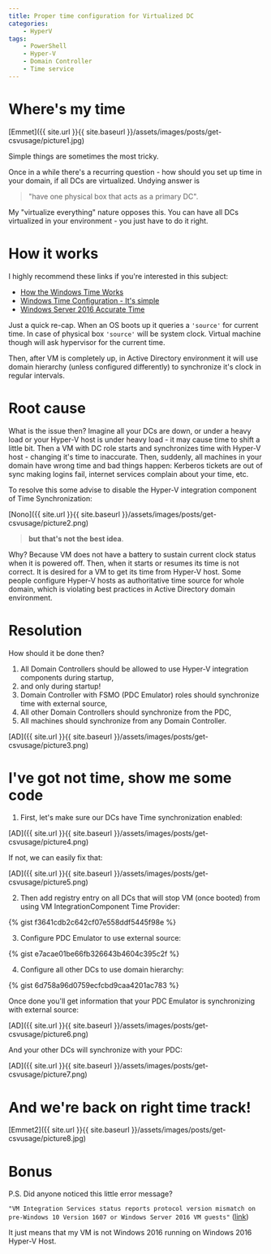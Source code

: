 ```yaml
---
title: Proper time configuration for Virtualized DC
categories:
    - HyperV
tags:
    - PowerShell
    - Hyper-V
    - Domain Controller
    - Time service
---
```


# Where's my time

[Emmet]({{ site.url }}{{ site.baseurl }}/assets/images/posts/get-csvusage/picture1.jpg)

Simple things are sometimes the most tricky.

Once in a while there's a recurring question - how should you set up time in your domain, if all DCs are virtualized. Undying answer is 

> "have one physical box that acts as a primary DC".  

My "virtualize everything" nature opposes this. You can have all DCs virtualized in your environment - you just have to do it right. 

# How it works

I highly recommend these links if you're interested in this subject: 
- [How the Windows Time Works](https://docs.microsoft.com/en-gb/windows-server/identity/ad-ds/get-started/windows-time-service/how-the-windows-time-service-works)
- [Windows Time Configuration - It's simple](https://blogs.technet.microsoft.com/nepapfe/2013/03/01/its-simple-time-configuration-in-active-directory/)
- [Windows Server 2016 Accurate Time](https://docs.microsoft.com/en-gb/windows-server/identity/ad-ds/get-started/windows-time-service/accurate-time)

Just a quick re-cap. When an OS boots up it queries a `'source'` for current time. In case of physical box `'source'` will be system clock. Virtual machine though will ask hypervisor for the current time.

Then, after VM is completely up, in Active Directory environment it will use domain hierarchy (unless configured differently) to synchronize it's clock in regular intervals. 

# Root cause

What is the issue then? Imagine all your DCs are down, or under a heavy load or your Hyper-V host is under heavy load - it may cause time to shift a little bit. Then a VM with DC role starts and synchronizes time with Hyper-V host - changing it's time to inaccurate. Then, suddenly, all machines in your domain have wrong time and bad things happen: Kerberos tickets are out of sync making logins fail, internet services complain about your time, etc. 

To resolve this some advise to disable the Hyper-V integration component of Time Synchronization:

[Nono]({{ site.url }}{{ site.baseurl }}/assets/images/posts/get-csvusage/picture2.png)

> **but that's not the best idea**. 

Why? Because VM does not have a battery to sustain current clock status when it is powered off. Then, when it starts or resumes its time is not correct. It is desired for a VM to get its time from Hyper-V host. Some people configure Hyper-V hosts as authoritative time source for whole domain, which is violating best practices in Active Directory domain environment. 

# Resolution

How should it be done then?
1. All Domain Controllers should be allowed to use Hyper-V integration components during startup,
2. and only during startup!
3. Domain Controller with FSMO (PDC Emulator) roles should synchronize time with external source,
4. All other Domain Controllers should synchronize from the PDC,
5. All machines should synchronize from any Domain Controller.

[AD]({{ site.url }}{{ site.baseurl }}/assets/images/posts/get-csvusage/picture3.png)

# I've got not time, show me some code

1. First, let's make sure our DCs have Time synchronization enabled: 

[AD]({{ site.url }}{{ site.baseurl }}/assets/images/posts/get-csvusage/picture4.png)

If not, we can easily fix that:

[AD]({{ site.url }}{{ site.baseurl }}/assets/images/posts/get-csvusage/picture5.png)

2. Then add registry entry on all DCs that will stop VM (once booted) from using VM IntegrationComponent Time Provider:

{% gist f3641cdb2c642cf07e558ddf5445f98e %}

3. Configure PDC Emulator to use external source:

{% gist e7acae01be66fb326643b4604c395c2f %}

4. Configure all other DCs to use domain hierarchy:

{% gist 6d758a96d0759ecfcbd9caa4201ac783 %}

Once done you'll get information that your PDC Emulator is synchronizing with external source:

[AD]({{ site.url }}{{ site.baseurl }}/assets/images/posts/get-csvusage/picture6.png)

And your other DCs will synchronize with your PDC:

[AD]({{ site.url }}{{ site.baseurl }}/assets/images/posts/get-csvusage/picture7.png)

# And we're back on right time track!

[Emmet2]({{ site.url }}{{ site.baseurl }}/assets/images/posts/get-csvusage/picture8.jpg)

# Bonus

P.S. Did anyone noticed this little error message?

`"VM Integration Services status reports protocol version mismatch on pre-Windows 10 Version 1607 or Windows Server 2016 VM guests"` ([link](https://support.microsoft.com/en-ca/help/4014894/vm-integration-services-status-reports-protocol-version-mismatch-on-pr))

It just means that my VM is not Windows 2016 running on Windows 2016 Hyper-V Host.